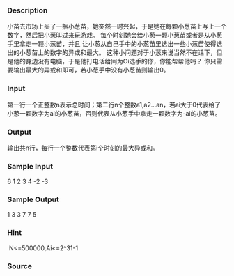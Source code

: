 
### Description
小苗去市场上买了一捆小葱苗，她突然一时兴起，于是她在每颗小葱苗上写上一个数字，然后把小葱叫过来玩游戏。
每个时刻她会给小葱一颗小葱苗或者是从小葱手里拿走一颗小葱苗，并且
让小葱从自己手中的小葱苗里选出一些小葱苗使得选出的小葱苗上的数字的异或和最大。
这种小问题对于小葱来说当然不在话下，但是他的身边没有电脑，于是他打电话给同为Oi选手的你，你能帮帮他吗？
你只需要输出最大的异或和即可，若小葱手中没有小葱苗则输出0。
### Input
第一行一个正整数n表示总时间；第二行n个整数a1,a2...an，若ai大于0代表给了小葱一颗数字为ai的小葱苗，否则代表从小葱手中拿走一颗数字为-ai的小葱苗。
### Output
输出共n行，每行一个整数代表第i个时刻的最大异或和。
### Sample Input
6
1 2 3 4 -2 -3

### Sample Output
1
3
3
7
7
5
### Hint
 N<=500000,Ai<=2^31-1
### Source
